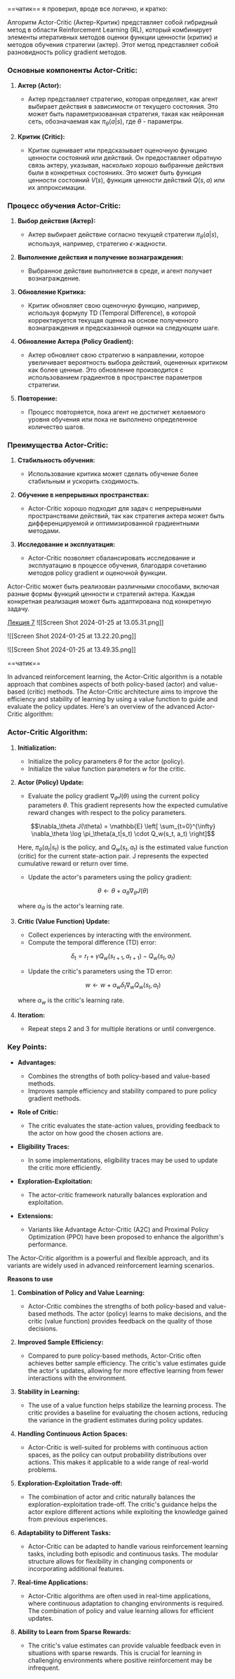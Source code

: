 ==чатик== я проверил, вроде все логично, и кратко:

Алгоритм Actor-Critic (Актер-Критик) представляет собой гибридный метод в области Reinforcement Learning (RL), который комбинирует элементы итеративных методов оценки функции ценности (критик) и методов обучения стратегии (актер). Этот метод представляет собой разновидность policy gradient методов.

### Основные компоненты Actor-Critic:

1. **Актер (Actor):**
   - Актер представляет стратегию, которая определяет, как агент выбирает действия в зависимости от текущего состояния. Это может быть параметризованная стратегия, такая как нейронная сеть, обозначаемая как $\pi_\theta(a|s)$, где $\theta$ - параметры.

2. **Критик (Critic):**
   - Критик оценивает или предсказывает оценочную функцию ценности состояний или действий. Он предоставляет обратную связь актеру, указывая, насколько хорошо выбранные действия были в конкретных состояниях. Это может быть функция ценности состояний $V(s)$, функция ценности действий $Q(s, a)$ или их аппроксимации.

### Процесс обучения Actor-Critic:

1. **Выбор действия (Актер):**
   - Актер выбирает действие согласно текущей стратегии $\pi_\theta(a|s)$, используя, например, стратегию $\epsilon$-жадности.

2. **Выполнение действия и получение вознаграждения:**
   - Выбранное действие выполняется в среде, и агент получает вознаграждение.

3. **Обновление Критика:**
   - Критик обновляет свою оценочную функцию, например, используя формулу TD (Temporal Difference), в которой корректируется текущая оценка на основе полученного вознаграждения и предсказанной оценки на следующем шаге.

4. **Обновление Актера (Policy Gradient):**
   - Актер обновляет свою стратегию в направлении, которое увеличивает вероятность выбора действий, оцененных критиком как более ценные. Это обновление производится с использованием градиентов в пространстве параметров стратегии.

5. **Повторение:**
   - Процесс повторяется, пока агент не достигнет желаемого уровня обучения или пока не выполнено определенное количество шагов.

### Преимущества Actor-Critic:

1. **Стабильность обучения:**
   - Использование критика может сделать обучение более стабильным и ускорить сходимость.

2. **Обучение в непрерывных пространствах:**
   - Actor-Critic хорошо подходит для задач с непрерывными пространствами действий, так как стратегия актера может быть дифференцируемой и оптимизированной градиентными методами.

3. **Исследование и эксплуатация:**
   - Actor-Critic позволяет сбалансировать исследование и эксплуатацию в процессе обучения, благодаря сочетанию методов policy gradient и оценочной функции.

Actor-Critic может быть реализован различными способами, включая разные формы функций ценности и стратегий актера. Каждая конкретная реализация может быть адаптирована под конкретную задачу.

[Лекция 7](https://youtu.be/5uEtHSykDmE?si=WZNf8Aper86wSsL1)
![[Screen Shot 2024-01-25 at 13.05.31.png]]

![[Screen Shot 2024-01-25 at 13.22.20.png]]

![[Screen Shot 2024-01-25 at 13.49.35.png]]

==чатик==

In advanced reinforcement learning, the Actor-Critic algorithm is a notable approach that combines aspects of both policy-based (actor) and value-based (critic) methods. The Actor-Critic architecture aims to improve the efficiency and stability of learning by using a value function to guide and evaluate the policy updates. Here's an overview of the advanced Actor-Critic algorithm:

### Actor-Critic Algorithm:

1. **Initialization:**
   - Initialize the policy parameters $\theta$ for the actor (policy).
   - Initialize the value function parameters $w$ for the critic.

2. **Actor (Policy) Update:**
   - Evaluate the policy gradient $\nabla_\theta J(\theta)$ using the current policy parameters $\theta$. This gradient represents how the expected cumulative reward changes with respect to the policy parameters.

   $$\nabla_\theta J(\theta) = \mathbb{E} \left[ \sum_{t=0}^{\infty} \nabla_\theta \log \pi_\theta(a_t|s_t) \cdot Q_w(s_t, a_t) \right]$$

   Here, $\pi_\theta(a_t|s_t)$ is the policy, and $Q_w(s_t, a_t)$ is the estimated value function (critic) for the current state-action pair. J represents the expected cumulative reward or return over time.

   - Update the actor's parameters using the policy gradient:

   $$\theta \leftarrow \theta + \alpha_\theta \nabla_\theta J(\theta)$$

   where $\alpha_\theta$ is the actor's learning rate.

3. **Critic (Value Function) Update:**
   - Collect experiences by interacting with the environment.
   - Compute the temporal difference (TD) error:

   $$\delta_t = r_t + \gamma Q_w(s_{t+1}, a_{t+1}) - Q_w(s_t, a_t)$$

   - Update the critic's parameters using the TD error:

   $$w \leftarrow w + \alpha_w \delta_t \nabla_w Q_w(s_t, a_t)$$

   where $\alpha_w$ is the critic's learning rate.

4. **Iteration:**
   - Repeat steps 2 and 3 for multiple iterations or until convergence.

### Key Points:

- **Advantages:**
  - Combines the strengths of both policy-based and value-based methods.
  - Improves sample efficiency and stability compared to pure policy gradient methods.

- **Role of Critic:**
  - The critic evaluates the state-action values, providing feedback to the actor on how good the chosen actions are.

- **Eligibility Traces:**
  - In some implementations, eligibility traces may be used to update the critic more efficiently.

- **Exploration-Exploitation:**
  - The actor-critic framework naturally balances exploration and exploitation.

- **Extensions:**
  - Variants like Advantage Actor-Critic (A2C) and Proximal Policy Optimization (PPO) have been proposed to enhance the algorithm's performance.

The Actor-Critic algorithm is a powerful and flexible approach, and its variants are widely used in advanced reinforcement learning scenarios.

**Reasons to use**

1. **Combination of Policy and Value Learning:**
    
    - Actor-Critic combines the strengths of both policy-based and value-based methods. The actor (policy) learns to make decisions, and the critic (value function) provides feedback on the quality of those decisions.
2. **Improved Sample Efficiency:**
    
    - Compared to pure policy-based methods, Actor-Critic often achieves better sample efficiency. The critic's value estimates guide the actor's updates, allowing for more effective learning from fewer interactions with the environment.
3. **Stability in Learning:**
    
    - The use of a value function helps stabilize the learning process. The critic provides a baseline for evaluating the chosen actions, reducing the variance in the gradient estimates during policy updates.
4. **Handling Continuous Action Spaces:**
    
    - Actor-Critic is well-suited for problems with continuous action spaces, as the policy can output probability distributions over actions. This makes it applicable to a wide range of real-world problems.
5. **Exploration-Exploitation Trade-off:**
    
    - The combination of actor and critic naturally balances the exploration-exploitation trade-off. The critic's guidance helps the actor explore different actions while exploiting the knowledge gained from previous experiences.
6. **Adaptability to Different Tasks:**
    
    - Actor-Critic can be adapted to handle various reinforcement learning tasks, including both episodic and continuous tasks. The modular structure allows for flexibility in changing components or incorporating additional features.
7. **Real-time Applications:**
    
    - Actor-Critic algorithms are often used in real-time applications, where continuous adaptation to changing environments is required. The combination of policy and value learning allows for efficient updates.
8. **Ability to Learn from Sparse Rewards:**
    
    - The critic's value estimates can provide valuable feedback even in situations with sparse rewards. This is crucial for learning in challenging environments where positive reinforcement may be infrequent.